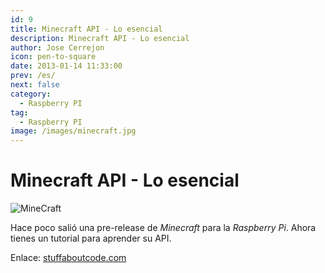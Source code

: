 ```yaml
---
id: 9
title: Minecraft API - Lo esencial
description: Minecraft API - Lo esencial
author: Jose Cerrejon
icon: pen-to-square
date: 2013-01-14 11:33:00
prev: /es/
next: false
category:
  - Raspberry PI
tag:
  - Raspberry PI
image: /images/minecraft.jpg
---
```


# Minecraft API - Lo esencial

![MineCraft](/images/minecraft.jpg)

Hace poco salió una pre-release de *Minecraft* para la *Raspberry Pi*. Ahora tienes un tutorial para aprender su API.

Enlace: [stuffaboutcode.com](http://www.stuffaboutcode.com/2013/01/raspberry-pi-minecraft-api-basics.html)